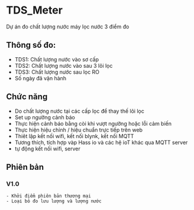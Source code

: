 # TDS_Meter
Dự án đo chất lượng nước máy lọc nước 3 điểm đo
## Thông số đo:
- TDS1: Chất lượng nước vào sơ cấp
- TDS2: Chất lượng nước vào sau 3 lõi lọc
- TDS3: Chất lượng nước sau lọc RO
- Số ngày đã vận hành
## Chức năng
- Do chất lượng nước tại các cấp lọc để thay thế lõi lọc
- Set up ngưỡng cảnh báo
- Thực hiện cảnh báo bằng còi khi vượt ngưỡng hoặc lỗi cảm biến
- Thực hiện hiệu chỉnh / hiệu chuẩn trực tiếp trên web
- Thiêt lập kết nối wifi, kết nối blynk, kết nối MQTT
- Tương thích, tích hợp vàp Hass io và các hệ ioT khác qua MQTT server
- tự động kết nối wifi, server
## Phiên bản
### V1.0
    - Khởi điểm phiên bản thương mại
    - Loại bỏ đo lưu lượng và lượng nước
